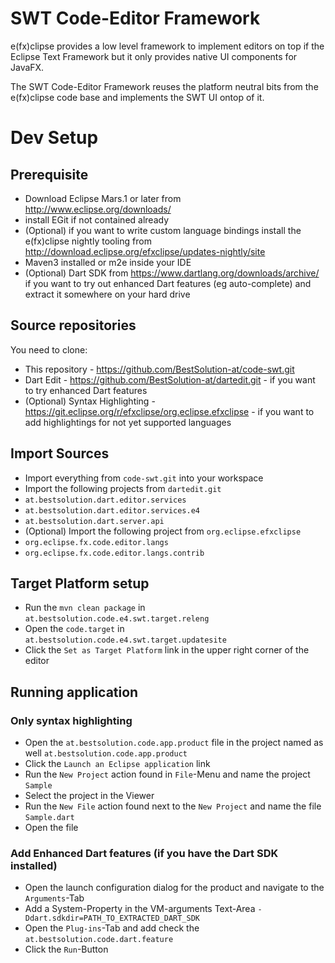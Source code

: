 # SWT Code-Editor Framework

e(fx)clipse provides a low level framework to implement editors on top if the Eclipse Text Framework 
but it only provides native UI components for JavaFX.

The SWT Code-Editor Framework reuses the platform neutral bits from the e(fx)clipse code base and implements the SWT UI 
ontop of it.

# Dev Setup

## Prerequisite

* Download Eclipse Mars.1 or later from http://www.eclipse.org/downloads/
 * install EGit if not contained already
 * (Optional) if you want to write custom language bindings install the e(fx)clipse nightly tooling from http://download.eclipse.org/efxclipse/updates-nightly/site
* Maven3 installed or m2e inside your IDE
* (Optional) Dart SDK from https://www.dartlang.org/downloads/archive/ if you want to try out enhanced Dart features (eg auto-complete)
and extract it somewhere on your hard drive

## Source repositories

You need to clone:
* This repository - https://github.com/BestSolution-at/code-swt.git
* Dart Edit - https://github.com/BestSolution-at/dartedit.git - if you want to try enhanced Dart features
* (Optional) Syntax Highlighting - https://git.eclipse.org/r/efxclipse/org.eclipse.efxclipse - if you want to add highlightings for not yet supported languages

## Import Sources
* Import everything from `code-swt.git` into your workspace
* Import the following projects from `dartedit.git`
 * `at.bestsolution.dart.editor.services`
 * `at.bestsolution.dart.editor.services.e4`
 * `at.bestsolution.dart.server.api`
* (Optional) Import the following project from `org.eclipse.efxclipse`
 * `org.eclipse.fx.code.editor.langs`
 * `org.eclipse.fx.code.editor.langs.contrib`

## Target Platform setup
* Run the `mvn clean package` in `at.bestsolution.code.e4.swt.target.releng`
* Open the `code.target` in `at.bestsolution.code.e4.swt.target.updatesite`
* Click the `Set as Target Platform` link in the upper right corner of the editor

## Running application

### Only syntax highlighting

* Open the `at.bestsolution.code.app.product` file in the project named as well `at.bestsolution.code.app.product`
* Click the `Launch an Eclipse application` link
* Run the `New Project` action found in `File`-Menu and name the project `Sample`
* Select the project in the Viewer
* Run the `New File` action found next to the `New Project` and name the file `Sample.dart`
* Open the file

### Add Enhanced Dart features (if you have the Dart SDK installed)

* Open the launch configuration dialog for the product and navigate to the `Arguments`-Tab
* Add a System-Property in the VM-arguments Text-Area `-Ddart.sdkdir=PATH_TO_EXTRACTED_DART_SDK`
* Open the `Plug-ins`-Tab and add check the `at.bestsolution.code.dart.feature`
* Click the `Run`-Button
